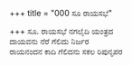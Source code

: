 +++
title = "000 ಸೂ ರಾಯಸಭೆ"

+++
ಸೂ. ರಾಯಸಭೆ ನಗಲೈದಿ ಯಂತ್ರದ  
ದಾಯವನು ನೆರೆ ಗೆಲಿದು ನಿರ್ಜರ  
ರಾಯನಂದನ ಕಾದಿ ಗೆಲಿದನು ಸಕಲ ರಿಪುನೃಪರ